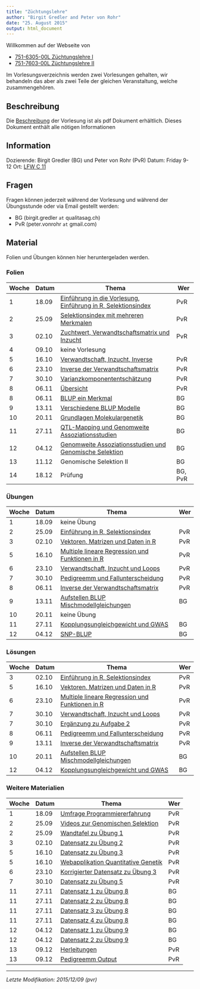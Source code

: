 ```yaml
---
title: "Züchtungslehre"
author: "Birgit Gredler and Peter von Rohr"
date: "25. August 2015"
output: html_document
---
```


Willkommen auf der Webseite von 

- [751-6305-00L Züchtungslehre I](http://www.vvz.ethz.ch/Vorlesungsverzeichnis/lerneinheitPre.do?lerneinheitId=100995&semkez=2015W&lang=en)
- [751-7603-00L  Züchtungslehre II](http://www.vvz.ethz.ch/Vorlesungsverzeichnis/lerneinheitPre.do?lerneinheitId=100794&semkez=2015W&lang=en)

Im Vorlesungsverzeichnis werden zwei Vorlesungen gehalten, wir behandeln das aber als zwei Teile der gleichen Veranstaltung, welche zusammengehören.


## Beschreibung
Die [Beschreibung](http://charlotte-ngs.github.io/LivestockBreedingAndGenomics/syllabus/LbgSyllabus.pdf) der Vorlesung ist als pdf Dokument erhältlich. Dieses Dokument enthält alle nötigen Informationen


## Information
Dozierende: Birgit Gredler (BG) und Peter von Rohr (PvR)
Datum: Friday 9-12
Ort: [LFW C 11](http://www.mapsearch.ethz.ch/map/map.do?gebaeudeMap=LFW&lang=en)


## Fragen
Fragen können jederzeit während der Vorlesung und während der Übungsstunde oder via Email gestellt werden: 

- BG (birgit.gredler `at` qualitasag.ch)
- PvR (peter.vonrohr `at` gmail.com)


## Material
Folien und Übungen können hier heruntergeladen werden. 

### Folien

Woche | Datum  |  Thema                                                          |  Wer
------|--------|-----------------------------------------------------------------|----------
1     | 18.09  | [Einführung in die Vorlesung, Einführung in R, Selektionsindex](http://charlotte-ngs.github.io/LivestockBreedingAndGenomics/w1/KursEinfuehrung.pdf)  |  PvR
2     | 25.09  | [Selektionsindex mit mehreren Merkmalen](http://charlotte-ngs.github.io/LivestockBreedingAndGenomics/w2/zl_w2_v2_SelektionsIndexMehrMerkmal.pdf)     |  PvR
3     | 02.10  | [Zuchtwert, Verwandtschaftsmatrix und Inzucht](http://charlotte-ngs.github.io/LivestockBreedingAndGenomics/w3/zl_w3_v3_ZsfZwVerwandtschaft.pdf)      |  PvR
4     | 09.10  | keine Vorlesung                                                 |
5     | 16.10  | [Verwandtschaft, Inzucht, Inverse](http://charlotte-ngs.github.io/LivestockBreedingAndGenomics/w5/zl_w5_v4_VerwandtschaftInzuchtInverse.pdf)         |  PvR
6     | 23.10  | [Inverse der Verwandtschaftsmatrix](http://charlotte-ngs.github.io/LivestockBreedingAndGenomics/w6/zl_w6_v5_InverseVerwMat.pdf)   |  PvR
7     | 30.10  | [Varianzkomponententschätzung](http://charlotte-ngs.github.io/LivestockBreedingAndGenomics/w7/zl_w7_v6_Varianzkomponenten.pdf)    |  PvR
8     | 06.11  | [Übersicht](http://charlotte-ngs.github.io/LivestockBreedingAndGenomics/w8/zl_w8_v7_Uebersicht.pdf)                               |  PvR
8     | 06.11  | [BLUP ein Merkmal](http://charlotte-ngs.github.io/LivestockBreedingAndGenomics/w8/Slides_woche8_Upload.pdf)  |  BG
9     | 13.11  | [Verschiedene BLUP Modelle](http://charlotte-ngs.github.io/LivestockBreedingAndGenomics/w9/Slides_woche9_Upload.pdf)  |  BG
10    | 20.11  | [Grundlagen Molekulargenetik](http://charlotte-ngs.github.io/LivestockBreedingAndGenomics/w10/Slides_woche10_klein.pdf)|  BG
11    | 27.11  | [QTL-Mapping und Genomweite Assoziationsstudien](http://charlotte-ngs.github.io/LivestockBreedingAndGenomics/w11/Slides_woche11.pdf)      |  BG
12    | 04.12  | [Genomweite Assoziationsstudien und Genomische Selektion](http://charlotte-ngs.github.io/LivestockBreedingAndGenomics/w12/Slides_woche12_Upload.pdf)       |  BG
13    | 11.12  | Genomische Selektion II                                         |  BG
14    | 18.12  | Prüfung                                                         |  BG, PvR


### Übungen
Woche | Datum  |  Thema                                       |  Wer
------|--------|----------------------------------------------|----------
1     | 18.09  | keine Übung                                  |  
2     | 25.09  | [Einführung in R, Selektionsindex](http://charlotte-ngs.github.io/LivestockBreedingAndGenomics/w2/zl_w2_u1.pdf)  |  PvR
3     | 02.10  | [Vektoren, Matrizen und Daten in R](http://charlotte-ngs.github.io/LivestockBreedingAndGenomics/w3/zl_w3_u2.pdf)  |  PvR
5     | 16.10  | [Multiple lineare Regression und Funktionen in R](http://charlotte-ngs.github.io/LivestockBreedingAndGenomics/w5/zl_w5_u3.pdf)  |  PvR
6     | 23.10  | [Verwandtschaft, Inzucht und Loops](http://charlotte-ngs.github.io/LivestockBreedingAndGenomics/w6/zl_w6_u4.pdf)  |  PvR
7     | 30.10  | [Pedigreemm und Fallunterscheidung](http://charlotte-ngs.github.io/LivestockBreedingAndGenomics/w7/zl_w7_u5.pdf)  |  PvR
8     | 06.11  | [Inverse der Verwandtschaftsmatrix](http://charlotte-ngs.github.io/LivestockBreedingAndGenomics/w8/zl_w8_u6.pdf)  |  PvR
9     | 13.11  | [Aufstellen BLUP Mischmodellgleichungen](http://charlotte-ngs.github.io/LivestockBreedingAndGenomics/w9/Uebung7.pdf)  |  BG
10    | 20.11  | keine Übung                                  |
11    | 27.11  | [Kopplungsungleichgewicht und GWAS](http://charlotte-ngs.github.io/LivestockBreedingAndGenomics/w11/Uebung8.pdf)  |  BG
12    | 04.12  | [SNP-BLUP](http://charlotte-ngs.github.io/LivestockBreedingAndGenomics/w12/Uebung9.pdf)                           |  BG


### Lösungen
Woche | Datum  |  Thema                                       |  Wer
------|--------|----------------------------------------------|----------
3     | 02.10  | [Einführung in R, Selektionsindex](http://charlotte-ngs.github.io/LivestockBreedingAndGenomics/w3/zl_w3_l1.pdf)  |  PvR
5     | 16.10  | [Vektoren, Matrizen und Daten in R](http://charlotte-ngs.github.io/LivestockBreedingAndGenomics/w5/zl_w5_l2.pdf)  |  PvR
6     | 23.10  | [Multiple lineare Regression und Funktionen in R](http://charlotte-ngs.github.io/LivestockBreedingAndGenomics/w6/zl_w6_l3.pdf)  |  PvR
7     | 30.10  | [Verwandtschaft, Inzucht und Loops](http://charlotte-ngs.github.io/LivestockBreedingAndGenomics/w7/zl_w7_l4.pdf)  |  PvR
7     | 30.10  | [Ergänzung zu Aufgabe 2](http://charlotte-ngs.github.io/LivestockBreedingAndGenomics/w7/zl_w7_l4_ErgaenzungA2.pdf)  |  PvR
8     | 06.11  | [Pedigreemm und Fallunterscheidung](http://charlotte-ngs.github.io/LivestockBreedingAndGenomics/w8/zl_w8_l5.pdf)  |  PvR
9     | 13.11  | [Inverse der Verwandtschaftsmatrix](http://charlotte-ngs.github.io/LivestockBreedingAndGenomics/w9/zl_w9_l6.pdf)  |  PvR
10    | 20.11  | [Aufstellen BLUP Mischmodellgleichungen](http://charlotte-ngs.github.io/LivestockBreedingAndGenomics/w10/Uebung7_Loesung.pdf)  |  BG
12    | 04.12  | [Kopplungsungleichgewicht und GWAS](http://charlotte-ngs.github.io/LivestockBreedingAndGenomics/w12/Uebung8Loesung.pdf)  |  BG

### Weitere Materialien
Woche | Datum  |  Thema                                       |  Wer
------|--------|----------------------------------------------|----------
1     | 18.09  | [Umfrage Programmiererfahrung](http://charlotte-ngs.github.io/LivestockBreedingAndGenomics/w1/UmfrageProgrammierErfahrung.pdf)   |  PvR
2     | 25.09  | [Videos zur Genomischen Selektion](http://homepage.braunvieh.ch/xml_1/internet/de/application/d4/d503/f1886.cfm)                 |  PvR
2     | 25.09  | [Wandtafel zu Übung 1](http://charlotte-ngs.github.io/LivestockBreedingAndGenomics/w2/zl_w2_u1_wandtafel.jpg)                    |  PvR
3     | 02.10  | [Datensatz zu Übung 2](http://charlotte-ngs.github.io/LivestockBreedingAndGenomics/w3/br_st_gew.csv)                             |  PvR
5     | 16.10  | [Datensatz zu Übung 3](http://charlotte-ngs.github.io/LivestockBreedingAndGenomics/w5/simgenphen.csv)                            |  PvR
5     | 16.10  | [Webapplikation Quantitative Genetik](https://lbg-ethz.shinyapps.io/QgenDemoSwa)                                                 |  PvR
6     | 23.10  | [Korrigierter Datensatz zu Übung 3](http://charlotte-ngs.github.io/LivestockBreedingAndGenomics/w5/simgenphencorr.csv)           |  PvR 
7     | 30.10  | [Datensatz zu Übung 5](http://charlotte-ngs.github.io/LivestockBreedingAndGenomics/w7/zl_w7_u5_DataLmm.csv)                     |  PvR
11    | 27.11  | [Datensatz 1 zu Übung 8](http://charlotte-ngs.github.io/LivestockBreedingAndGenomics/w11/SNP_LD.txt)                              | BG
11    | 27.11  | [Datensatz 2 zu Übung 8](http://charlotte-ngs.github.io/LivestockBreedingAndGenomics/w11/yvec.txt)                                | BG
11    | 27.11  | [Datensatz 3 zu Übung 8](http://charlotte-ngs.github.io/LivestockBreedingAndGenomics/w11/xmatrix.txt)                             | BG
11    | 27.11  | [Datensatz 4 zu Übung 8](http://charlotte-ngs.github.io/LivestockBreedingAndGenomics/w11/map_markers.txt)                         | BG
12    | 04.12  | [Datensatz 1 zu Übung 9](http://charlotte-ngs.github.io/LivestockBreedingAndGenomics/w12/x_kalb.dat)                              | BG
12    | 04.12  | [Datensatz 2 zu Übung 9](http://charlotte-ngs.github.io/LivestockBreedingAndGenomics/w12/y_kalb.dat)                              | BG
13    | 09.12  | [Herleitungen](http://charlotte-ngs.github.io/LivestockBreedingAndGenomics/notes/zl_Herleitungen.pdf)   |  PvR
13    | 09.12  | [Pedigreemm Output](http://charlotte-ngs.github.io/LivestockBreedingAndGenomics/notes/zl_pedigreemm_output.pdf)   |  PvR

------

_Letzte Modifikation: 2015/12/09 (pvr)_


